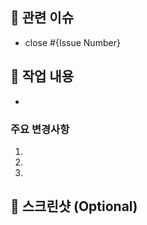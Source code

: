 ## 🔗 관련 이슈
<!-- 이슈 번호를 입력하세요 -->
- close #{Issue Number}

## 📝 작업 내용
<!-- 무엇을 개발했는지 간단히 설명해주세요 -->
- 

### 주요 변경사항
<!-- 어떤 사항들이 변경되었는지 설명해주세요 -->
1.
2.
3.

## 📸 스크린샷 (Optional)
<!-- 구현 사항이 포함된 스크린샷을 첨부해주세요 -->
